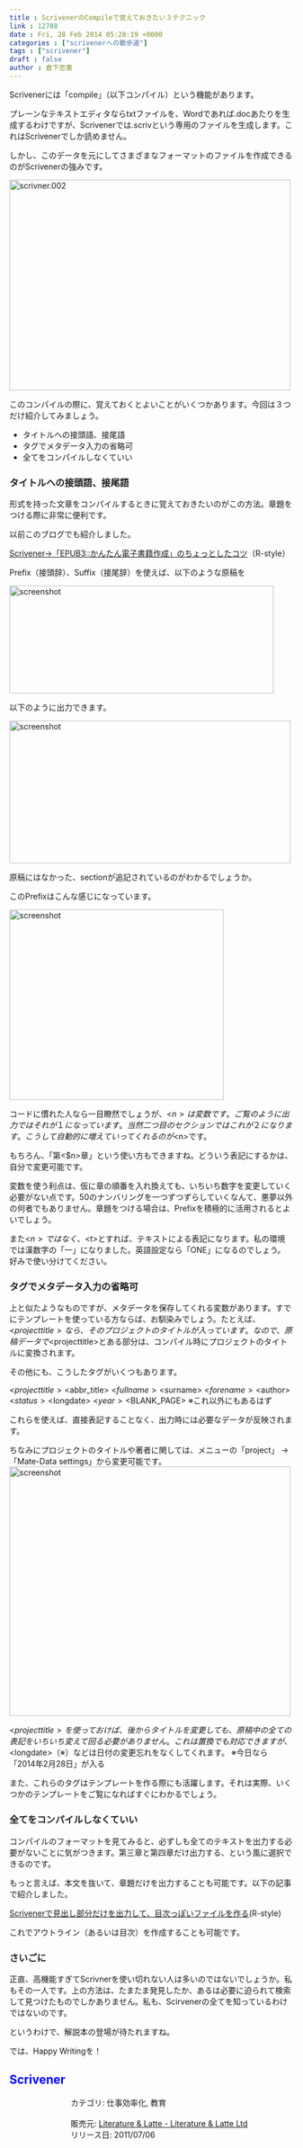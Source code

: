 ```yaml
---
title : ScrivenerのCompileで覚えておきたい３テクニック
link : 12788
date : Fri, 28 Feb 2014 05:28:19 +0000
categories : ["scrivenerへの散歩道"]
tags : ["scrivener"]
draft : false
author : 倉下忠憲
---
```


Scrivenerには「compile」（以下コンパイル）という機能があります。

プレーンなテキストエディタならtxtファイルを、Wordであれば.docあたりを生成するわけですが、Scrivenerでは.scrivという専用のファイルを生成します。これはScrivenerでしか読めません。

しかし、このデータを元にしてさまざまなフォーマットのファイルを作成できるのがScrivenerの強みです。

<a href="https://rashita.net/blog/wp-content/uploads/2014/02/scrivner.002.jpg"><img src="https://rashita.net/blog/wp-content/uploads/2014/02/scrivner.002.jpg" alt="scrivner.002" width="500" height="375" class="alignnone size-full wp-image-12789" /></a>

このコンパイルの際に、覚えておくとよいことがいくつかあります。今回は３つだけ紹介してみましょう。

<ul>
	<li>タイトルへの接頭語、接尾語</li>
	<li>タグでメタデータ入力の省略可</li>
	<li>全てをコンパイルしなくていい</li>
</ul>

<H3>タイトルへの接頭語、接尾語</H3>

形式を持った文章をコンパイルするときに覚えておきたいのがこの方法。章題をつける際に非常に便利です。

以前このブログでも紹介しました。

<a href="https://rashita.net/blog/?p=12662" target="_blank">Scrivener→「EPUB3::かんたん電子書籍作成」のちょっとしたコツ</a>（R-style）

Prefix（接頭辞）、Suffix（接尾辞）を使えば、以下のような原稿を

<a href="https://rashita.net/blog/wp-content/uploads/2014/02/screenshot34.png"><img src="https://rashita.net/blog/wp-content/uploads/2014/02/screenshot34.png" alt="screenshot" width="470" height="192" class="alignnone size-full wp-image-12790" /></a>

以下のように出力できます。

<a href="https://rashita.net/blog/wp-content/uploads/2014/02/screenshot35.png"><img src="https://rashita.net/blog/wp-content/uploads/2014/02/screenshot35.png" alt="screenshot" width="500" height="254" class="alignnone size-full wp-image-12791" /></a>

原稿にはなかった、sectionが追記されているのがわかるでしょうか。

このPrefixはこんな感じになっています。

<a href="https://rashita.net/blog/wp-content/uploads/2014/02/screenshot36.png"><img src="https://rashita.net/blog/wp-content/uploads/2014/02/screenshot36.png" alt="screenshot" width="381" height="339" class="alignnone size-full wp-image-12792" /></a>

コードに慣れた人なら一目瞭然でしょうが、<$n>は変数です。ご覧のように出力ではそれが１になっています。当然二つ目のセクションではこれが２になります。こうして自動的に増えていってくれるのが<$n>です。

もちろん、「第<$n>章」という使い方もできますね。どういう表記にするかは、自分で変更可能です。

変数を使う利点は、仮に章の順番を入れ換えても、いちいち数字を変更していく必要がない点です。50のナンバリングを一つずつずらしていくなんて、悪夢以外の何者でもありません。章題をつける場合は、Prefixを積極的に活用されるとよいでしょう。

また<$n>ではなく、<$t>とすれば、テキストによる表記になります。私の環境では漢数字の「一」になりました。英語設定なら「ONE」になるのでしょう。好みで使い分けてください。

<H3>タグでメタデータ入力の省略可</H3>

上と似たようなものですが、メタデータを保存してくれる変数があります。すでにテンプレートを使っている方ならば、お馴染みでしょう。たとえば、<$projecttitle>なら、そのプロジェクトのタイトルが入っています。なので、原稿データで<$projecttitle>とある部分は、コンパイル時にプロジェクトのタイトルに変換されます。

その他にも、こうしたタグがいくつもあります。

<$projecttitle>
<$abbr_title>
<$fullname>
<$surname>
<$forename>
<$author>
<$status>
<$longdate>
<$year>
<$BLANK_PAGE>
※これ以外にもあるはず

これらを使えば、直接表記することなく、出力時には必要なデータが反映されます。

ちなみにプロジェクトのタイトルや著者に関しては、メニューの「project」 →「Mate-Data settings」から変更可能です。
<a href="https://rashita.net/blog/wp-content/uploads/2014/02/screenshot37.png"><img src="https://rashita.net/blog/wp-content/uploads/2014/02/screenshot37.png" alt="screenshot" width="500" height="444" class="alignnone size-full wp-image-12793" /></a>

<$projecttitle>を使っておけば、後からタイトルを変更しても、原稿中の全ての表記をいちいち変えて回る必要がありません。これは置換でも対応できますが、<$longdate>（※）などは日付の変更忘れをなくしてくれます。
※今日なら「2014年2月28日」が入る

また、これらのタグはテンプレートを作る際にも活躍します。それは実際、いくつかのテンプレートをご覧になればすぐにわかるでしょう。

<H3>全てをコンパイルしなくていい</H3>

コンパイルのフォーマットを見てみると、必ずしも全てのテキストを出力する必要がないことに気がつきます。第三章と第四章だけ出力する、という風に選択できるのです。

もっと言えば、本文を抜いて、章題だけを出力することも可能です。以下の記事で紹介しました。

<a href="https://rashita.net/blog/?p=11505" target="_blank">Scrivenerで見出し部分だけを出力して、目次っぽいファイルを作る</a>(R-style)

これでアウトライン（あるいは目次）を作成することも可能です。

<H3>さいごに</H3>

正直、高機能すぎてScrivnerを使い切れない人は多いのではないでしょうか。私もその一人です。上の方法は、たまたま発見したか、あるは必要に迫られて検索して見つけたものでしかありません。私も、Scirvenerの全てを知っているわけではないのです。

というわけで、解説本の登場が待たれますね。

では、Happy Writingを！

<h2><span style="color: rgb(0, 0, 255);">Scrivener</span></h2><div style="margin: 0;float: left;"><div style="margin-left: 109px;"><a href="https://itunes.apple.com/jp/app/scrivener/id418889511?mt=12&uo=4&at=11l4y8" target="itunes_store" rel="nofollow" style="text-decoration: none;"><img src="http://a375.phobos.apple.com/us/r1000/068/Purple/v4/7f/c7/66/7fc7663d-0b33-0fcb-7924-d384ce39b2a5/Scrivener.100x100-75.png" style="margin-left: -109px; float: left; width: 100px; height: 100px;"><img src="http://r.mzstatic.com/htmlResources/2338/images/mask100.png" style="margin-left: -109px; float: left; width: 100px; height: 100px;" /></a></div></div> カテゴリ: 仕事効率化, 教育<br><br> 販売元: <a href="https://itunes.apple.com/jp/app/scrivener/id418889511?mt=12&uo=4&at=11l4y8" target="itunes_store" rel="nofollow">Literature & Latte - Literature & Latte Ltd</a><br> リリース日: 2011/07/06<br style="clear: both;">